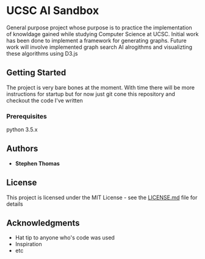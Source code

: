 # UCSC AI Sandbox
General purpose project whose purpose is to practice the implementation of knowldage gained while studying Computer Science at UCSC. Initial work has been done to implement a framework for generating graphs. Future work will involve implemented graph search AI alrogithms and visualizting these algorithms using D3.js

## Getting Started

The project is very bare bones at the moment. With time there will be more instructions for startup but for now just git cone this repository and checkout the code I've written
### Prerequisites

python 3.5.x

## Authors

* **Stephen Thomas**

## License

This project is licensed under the MIT License - see the [LICENSE.md](LICENSE.md) file for details

## Acknowledgments

* Hat tip to anyone who's code was used
* Inspiration
* etc
